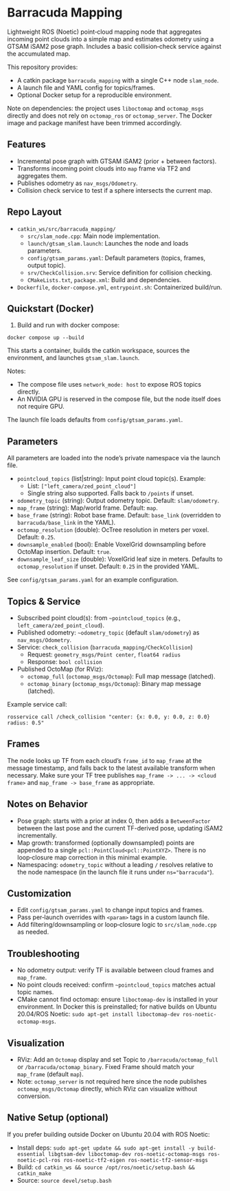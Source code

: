 # Barracuda Mapping

Lightweight ROS (Noetic) point‑cloud mapping node that aggregates incoming point clouds into a simple map and estimates odometry using a GTSAM iSAM2 pose graph. Includes a basic collision‑check service against the accumulated map.

This repository provides:
- A catkin package `barracuda_mapping` with a single C++ node `slam_node`.
- A launch file and YAML config for topics/frames.
- Optional Docker setup for a reproducible environment.

Note on dependencies: the project uses `liboctomap` and `octomap_msgs` directly and does not rely on `octomap_ros` or `octomap_server`. The Docker image and package manifest have been trimmed accordingly.

## Features
- Incremental pose graph with GTSAM iSAM2 (prior + between factors).
- Transforms incoming point clouds into `map` frame via TF2 and aggregates them.
- Publishes odometry as `nav_msgs/Odometry`.
- Collision check service to test if a sphere intersects the current map.

## Repo Layout
- `catkin_ws/src/barracuda_mapping/`
  - `src/slam_node.cpp`: Main node implementation.
  - `launch/gtsam_slam.launch`: Launches the node and loads parameters.
  - `config/gtsam_params.yaml`: Default parameters (topics, frames, output topic).
  - `srv/CheckCollision.srv`: Service definition for collision checking.
  - `CMakeLists.txt`, `package.xml`: Build and dependencies.
- `Dockerfile`, `docker-compose.yml`, `entrypoint.sh`: Containerized build/run.

## Quickstart (Docker)

1) Build and run with docker compose:
```
docker compose up --build
```

This starts a container, builds the catkin workspace, sources the environment, and launches `gtsam_slam.launch`.

Notes:
- The compose file uses `network_mode: host` to expose ROS topics directly.
- An NVIDIA GPU is reserved in the compose file, but the node itself does not require GPU.

The launch file loads defaults from `config/gtsam_params.yaml`.

## Parameters
All parameters are loaded into the node’s private namespace via the launch file.

- `pointcloud_topics` (list|string): Input point cloud topic(s). Example:
  - List: `["left_camera/zed_point_cloud"]`
  - Single string also supported. Falls back to `/points` if unset.
- `odometry_topic` (string): Output odometry topic. Default: `slam/odometry`.
- `map_frame` (string): Map/world frame. Default: `map`.
- `base_frame` (string): Robot base frame. Default: `base_link` (overridden to `barracuda/base_link` in the YAML).
- `octomap_resolution` (double): OcTree resolution in meters per voxel. Default: `0.25`.
- `downsample_enabled` (bool): Enable VoxelGrid downsampling before OctoMap insertion. Default: `true`.
- `downsample_leaf_size` (double): VoxelGrid leaf size in meters. Defaults to `octomap_resolution` if unset. Default: `0.25` in the provided YAML.

See `config/gtsam_params.yaml` for an example configuration.

## Topics & Service
- Subscribed point cloud(s): from `~pointcloud_topics` (e.g., `left_camera/zed_point_cloud`).
- Published odometry: `~odometry_topic` (default `slam/odometry`) as `nav_msgs/Odometry`.
- Service: `check_collision` (`barracuda_mapping/CheckCollision`)
  - Request: `geometry_msgs/Point center`, `float64 radius`
  - Response: `bool collision`
- Published OctoMap (for RViz):
  - `octomap_full` (`octomap_msgs/Octomap`): Full map message (latched).
  - `octomap_binary` (`octomap_msgs/Octomap`): Binary map message (latched).

Example service call:
```
rosservice call /check_collision "center: {x: 0.0, y: 0.0, z: 0.0}  radius: 0.5"
```

## Frames
The node looks up TF from each cloud’s `frame_id` to `map_frame` at the message timestamp, and falls back to the latest available transform when necessary. Make sure your TF tree publishes `map_frame -> ... -> <cloud frame>` and `map_frame -> base_frame` as appropriate.

## Notes on Behavior
- Pose graph: starts with a prior at index 0, then adds a `BetweenFactor` between the last pose and the current TF-derived pose, updating iSAM2 incrementally.
- Map growth: transformed (optionally downsampled) points are appended to a single `pcl::PointCloud<pcl::PointXYZ>`. There is no loop‑closure map correction in this minimal example.
- Namespacing: `odometry_topic` without a leading `/` resolves relative to the node namespace (in the launch file it runs under `ns="barracuda"`).

## Customization
- Edit `config/gtsam_params.yaml` to change input topics and frames.
- Pass per‑launch overrides with `<param>` tags in a custom launch file.
- Add filtering/downsampling or loop‑closure logic to `src/slam_node.cpp` as needed.

## Troubleshooting
- No odometry output: verify TF is available between cloud frames and `map_frame`.
- No point clouds received: confirm `~pointcloud_topics` matches actual topic names.
- CMake cannot find octomap: ensure `liboctomap-dev` is installed in your environment. In Docker this is preinstalled; for native builds on Ubuntu 20.04/ROS Noetic: `sudo apt-get install liboctomap-dev ros-noetic-octomap-msgs`.

## Visualization
- RViz: Add an `Octomap` display and set Topic to `/barracuda/octomap_full` or `/barracuda/octomap_binary`. Fixed Frame should match your `map_frame` (default `map`).
- Note: `octomap_server` is not required here since the node publishes `octomap_msgs/Octomap` directly, which RViz can visualize without conversion.

## Native Setup (optional)
If you prefer building outside Docker on Ubuntu 20.04 with ROS Noetic:
- Install deps: `sudo apt-get update && sudo apt-get install -y build-essential libgtsam-dev liboctomap-dev ros-noetic-octomap-msgs ros-noetic-pcl-ros ros-noetic-tf2-eigen ros-noetic-tf2-sensor-msgs`
- Build: `cd catkin_ws && source /opt/ros/noetic/setup.bash && catkin_make`
- Source: `source devel/setup.bash`
